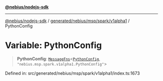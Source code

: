 [**@nebius/nodejs-sdk**](../../../../../../README.md)

***

[@nebius/nodejs-sdk](../../../../../../README.md) / [generated/nebius/msp/spark/v1alpha1](../README.md) / PythonConfig

# Variable: PythonConfig

> **PythonConfig**: [`MessageFns`](../../../../../../runtime/protos/core/interfaces/MessageFns.md)\<[`PythonConfig`](../interfaces/PythonConfig.md), `"nebius.msp.spark.v1alpha1.PythonConfig"`\>

Defined in: src/generated/nebius/msp/spark/v1alpha1/index.ts:1673
